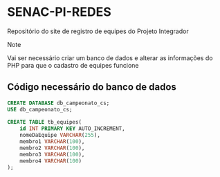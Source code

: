 # SENAC-PI-REDES
Repositório do site de registro de equipes do Projeto Integrador

> [!NOTE]
> Vai ser necessário criar um banco de dados e alterar as informações do PHP para que o cadastro de equipes funcione


## Código necessário do banco de dados

```sql
CREATE DATABASE db_campeonato_cs;
USE db_campeonato_cs;
 
CREATE TABLE tb_equipes(
    id INT PRIMARY KEY AUTO_INCREMENT,
    nomeDaEquipe VARCHAR(255),
    membro1 VARCHAR(100),
    membro2 VARCHAR(100),
    membro3 VARCHAR(100),
    membro4 VARCHAR(100)
);
